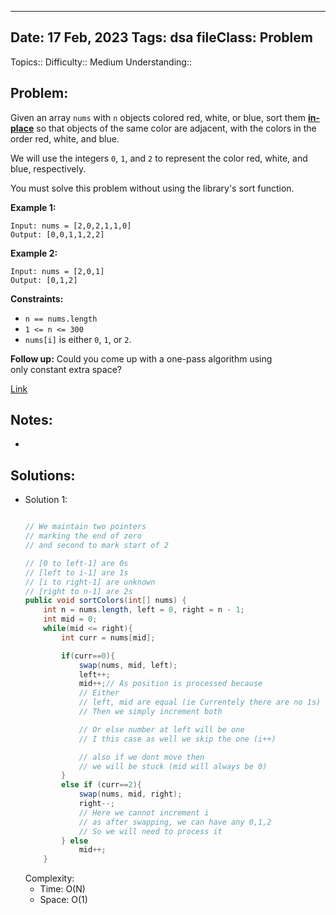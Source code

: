 
---
Date: 17 Feb, 2023
Tags: dsa
fileClass: Problem
---
Topics:: 
Difficulty::  Medium
Understanding:: 
## Problem: 
 Given an array `nums` with `n` objects colored red, white, or blue, sort them **[in-place](https://en.wikipedia.org/wiki/In-place_algorithm)** so that objects of the same color are adjacent, with the colors in the order red, white, and blue.

We will use the integers `0`, `1`, and `2` to represent the color red, white, and blue, respectively.

You must solve this problem without using the library's sort function.

**Example 1:**

	Input: nums = [2,0,2,1,1,0]
	Output: [0,0,1,1,2,2]

**Example 2:**

	Input: nums = [2,0,1]
	Output: [0,1,2]

**Constraints:**

- `n == nums.length`
- `1 <= n <= 300`
- `nums[i]` is either `0`, `1`, or `2`.

**Follow up:** Could you come up with a one-pass algorithm using only constant extra space?

[Link]( https://leetcode.com/problems/sort-colors/)

## Notes: 
- 

## Solutions: 

- Solution 1: 
	```java
	
	// We maintain two pointers 
    // marking the end of zero 
    // and second to mark start of 2
    
    // [0 to left-1] are 0s
    // [left to i-1] are 1s
    // [i to right-1] are unknown
    // [right to n-1] are 2s
    public void sortColors(int[] nums) {
        int n = nums.length, left = 0, right = n - 1;
        int mid = 0;
        while(mid <= right){
            int curr = nums[mid];

            if(curr==0){
                swap(nums, mid, left);
                left++;
                mid++;// As position is processed because
                // Either 
                // left, mid are equal (ie Currentely there are no 1s)
                // Then we simply increment both

                // Or else number at left will be one
                // I this case as well we skip the one (i++)

                // also if we dont move then 
                // we will be stuck (mid will always be 0)
            }
            else if (curr==2){
                swap(nums, mid, right);
                right--;
                // Here we cannot increment i 
                // as after swapping, we can have any 0,1,2
                // So we will need to process it
            } else 
                mid++;
        }

	
	```
	Complexity: 
	- Time: O(N)
	- Space: O(1)

